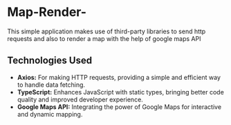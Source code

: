 # Map-Render-
This simple application  makes use of third-party libraries to send http requests and also to render a map with the help of google maps API


## Technologies Used

- **Axios:** For making HTTP requests, providing a simple and efficient way to handle data fetching.
- **TypeScript:** Enhances JavaScript with static types, bringing better code quality and improved developer experience.
- **Google Maps API:** Integrating the power of Google Maps for interactive and dynamic mapping.
